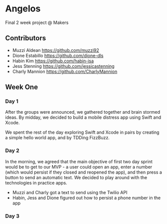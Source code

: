 # Angelos
Final 2 week project @ Makers 

## Contributors
* Muzzi Aldean https://github.com/muzzi92
* Dione Estabillo https://github.com/dione-dls
* Habin Kim https://github.com/habin-isa
* Jess Stenning https://github.com/jessicastenning
* Charly Mannion https://github.com/CharlyMannion

## Week One

### Day 1

After the groups were announced, we gathered together and brain stormed ideas. By midday, we decided to build a mobile distress app using Swift and Xcode.

We spent the rest of the day exploring Swift and Xcode in pairs by creating a simple hello world app, and by TDDing FizzBuzz.

### Day 2

In the morning, we agreed that the main objective of first two day sprint would be to get to our MVP - a user could open an app, enter a number (which would persist if they closed and reopened the app), and then press a button to send an automatic text. We decided to play around with the technologies in practice apps.

* Muzzi and Charly got a text to send using the Twilio API
* Habin, Jess and Dione figured out how to persist a phone number in the app

### Day 3
